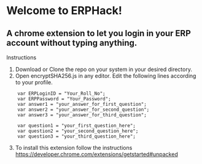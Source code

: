 Welcome to ERPHack!
===================


A chrome extension to let you login in your ERP account without typing anything.
----------

Instructions

 1.  Download or Clone the repo on your system in your desired directory.
 2. Open encryptSHA256.js in any editor. Edit the following lines according to your profile.
```
	var ERPLoginID = "Your_Roll_No";
	var ERPPassword = "Your_Password";
	var answer1 = "your_answer_for_first_question";	
	var answer2 = "your_answer_for_second_question";	
	var answer3 = "your_answer_for_third_question";

	var question1 = "your_first_question_here";
	var question2 = "your_second_question_here";
	var question3 = "your_third_question_here";
```
3. To install this extension follow the instructions https://developer.chrome.com/extensions/getstarted#unpacked
